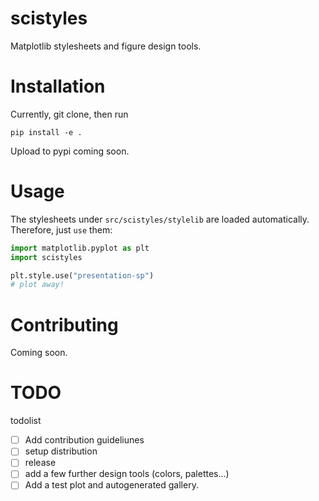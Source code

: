# scistyles
Matplotlib stylesheets and figure design tools.

# Installation
Currently, git clone, then run
```
pip install -e .
```

Upload to pypi coming soon.

# Usage
The stylesheets under `src/scistyles/stylelib` are loaded automatically. Therefore, just `use` them:
```python
import matplotlib.pyplot as plt
import scistyles

plt.style.use("presentation-sp")
# plot away!
```

# Contributing
Coming soon.

# TODO
todolist  
- [ ] Add contribution guideliunes
- [ ] setup distribution
- [ ] release
- [ ] add a few further design tools (colors, palettes...)
- [ ] Add a test plot and autogenerated gallery.
